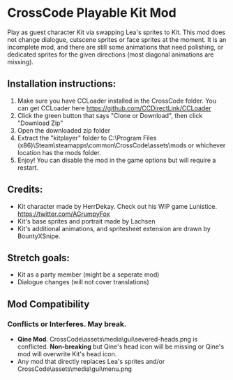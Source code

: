 # CrossCode Playable Kit Mod

Play as guest character Kit via swapping Lea's sprites to Kit. This mod does not change dialogue, cutscene sprites or face sprites at the moment. It is an incomplete mod, and there are still some animations that need polishing, or dedicated sprites for the given directions (most diagonal animations are missing).

## Installation instructions:
1. Make sure you have CCLoader installed in the CrossCode folder. You can get CCLoader here https://github.com/CCDirectLink/CCLoader
2. Click the green button that says "Clone or Download", then click "Download Zip"
3. Open the downloaded zip folder
4. Extract the "kitplayer" folder to C:\Program Files (x86)\Steam\steamapps\common\CrossCode\assets\mods or whichever location has the mods folder.
5. Enjoy! You can disable the mod in the game options but will require a restart.



## Credits:
- Kit character made by HerrDekay. Check out his WIP game Lunistice. https://twitter.com/AGrumpyFox
- Kit's base sprites and portrait made by Lachsen
- Kit's additional animations, and spritesheet extension are drawn by BountyXSnipe.

## Stretch goals:
- Kit as a party member (might be a seperate mod)
- Dialogue changes (will not cover translations)

## Mod Compatibility

### Conflicts or Interferes. May break.
- **Qine Mod**. CrossCode\assets\media\gui\severed-heads.png is conflicted. **Non-breaking** but Qine's head icon will be missing or Qine's mod will overwrite Kit's head icon.
- Any mod that directly replaces Lea's sprites and/or CrossCode\assets\media\gui\menu.png

